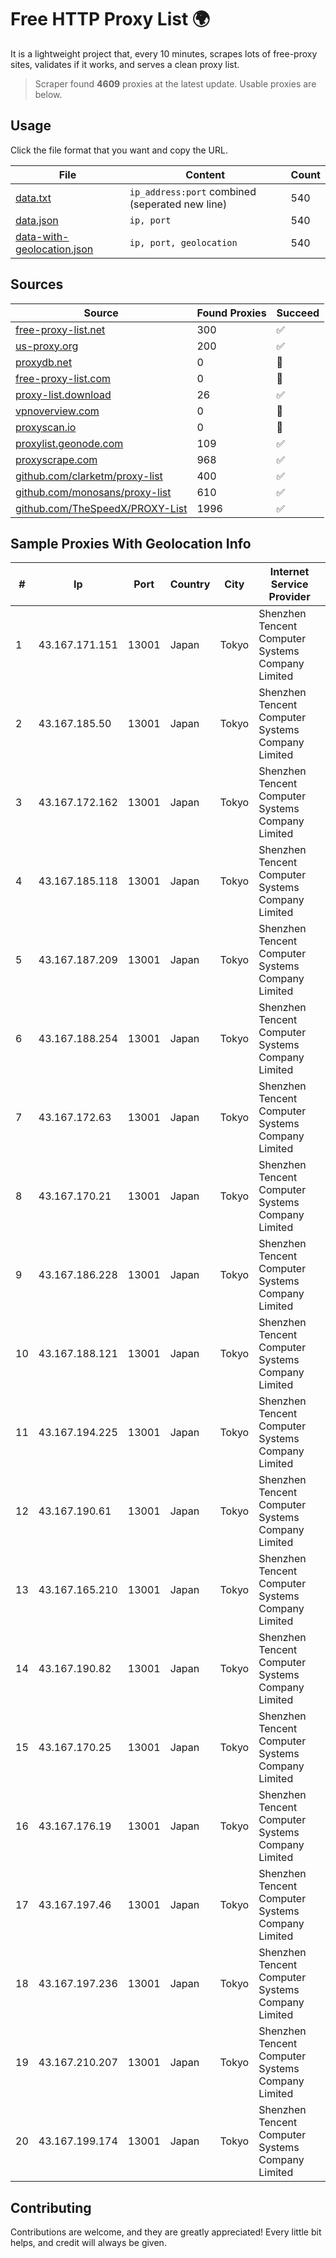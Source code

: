 
# Free HTTP Proxy List 🌍

It is a lightweight project that, every 10 minutes, scrapes lots of free-proxy sites, validates if it works, and serves a clean proxy list.


> Scraper found **4609** proxies at the latest update. Usable proxies are below.

## Usage

Click the file format that you want and copy the URL.


|File|Content|Count|
|----|-------|-----|
|[data.txt](https://raw.githubusercontent.com/themiralay/Proxy-List-World/master/data.txt)|`ip_address:port` combined (seperated new line)|540|
|[data.json](https://raw.githubusercontent.com/themiralay/Proxy-List-World/master/data.json)|`ip, port`|540|
|[data-with-geolocation.json](https://raw.githubusercontent.com/themiralay/Proxy-List-World/master/data-with-geolocation.json)|`ip, port, geolocation`|540|

## Sources

|Source|Found Proxies|Succeed|
|------|-------------|-------|
|[free-proxy-list.net](https://free-proxy-list.net)|300|✅|
|[us-proxy.org](https://www.us-proxy.org)|200|✅|
|[proxydb.net](http://proxydb.net)|0|🚫|
|[free-proxy-list.com](https://free-proxy-list.com/?page=&port=&type%5B%5D=http&type%5B%5D=https&up_time=0&search=Search)|0|🚫|
|[proxy-list.download](https://www.proxy-list.download/HTTP)|26|✅|
|[vpnoverview.com](https://vpnoverview.com/privacy/anonymous-browsing/free-proxy-servers)|0|🚫|
|[proxyscan.io](https://www.proxyscan.io)|0|🚫|
|[proxylist.geonode.com](https://proxylist.geonode.com/api/proxy-list?limit=300&page=1&sort_by=lastChecked&sort_type=desc&protocols=http,https)|109|✅|
|[proxyscrape.com](https://api.proxyscrape.com/v2/?request=displayproxies&protocol=http&timeout=10000&country=all&ssl=all&anonymity=all)|968|✅|
|[github.com/clarketm/proxy-list](https://raw.githubusercontent.com/clarketm/proxy-list/master/proxy-list-raw.txt)|400|✅|
|[github.com/monosans/proxy-list](https://raw.githubusercontent.com/monosans/proxy-list/main/proxies/http.txt)|610|✅|
|[github.com/TheSpeedX/PROXY-List](https://raw.githubusercontent.com/TheSpeedX/PROXY-List/master/http.txt)|1996|✅|


## Sample Proxies With Geolocation Info

|#|Ip|Port|Country|City|Internet Service Provider|
|-|--|----|-------|----|-------------------------|
|1|43.167.171.151|13001|Japan|Tokyo|Shenzhen Tencent Computer Systems Company Limited|
|2|43.167.185.50|13001|Japan|Tokyo|Shenzhen Tencent Computer Systems Company Limited|
|3|43.167.172.162|13001|Japan|Tokyo|Shenzhen Tencent Computer Systems Company Limited|
|4|43.167.185.118|13001|Japan|Tokyo|Shenzhen Tencent Computer Systems Company Limited|
|5|43.167.187.209|13001|Japan|Tokyo|Shenzhen Tencent Computer Systems Company Limited|
|6|43.167.188.254|13001|Japan|Tokyo|Shenzhen Tencent Computer Systems Company Limited|
|7|43.167.172.63|13001|Japan|Tokyo|Shenzhen Tencent Computer Systems Company Limited|
|8|43.167.170.21|13001|Japan|Tokyo|Shenzhen Tencent Computer Systems Company Limited|
|9|43.167.186.228|13001|Japan|Tokyo|Shenzhen Tencent Computer Systems Company Limited|
|10|43.167.188.121|13001|Japan|Tokyo|Shenzhen Tencent Computer Systems Company Limited|
|11|43.167.194.225|13001|Japan|Tokyo|Shenzhen Tencent Computer Systems Company Limited|
|12|43.167.190.61|13001|Japan|Tokyo|Shenzhen Tencent Computer Systems Company Limited|
|13|43.167.165.210|13001|Japan|Tokyo|Shenzhen Tencent Computer Systems Company Limited|
|14|43.167.190.82|13001|Japan|Tokyo|Shenzhen Tencent Computer Systems Company Limited|
|15|43.167.170.25|13001|Japan|Tokyo|Shenzhen Tencent Computer Systems Company Limited|
|16|43.167.176.19|13001|Japan|Tokyo|Shenzhen Tencent Computer Systems Company Limited|
|17|43.167.197.46|13001|Japan|Tokyo|Shenzhen Tencent Computer Systems Company Limited|
|18|43.167.197.236|13001|Japan|Tokyo|Shenzhen Tencent Computer Systems Company Limited|
|19|43.167.210.207|13001|Japan|Tokyo|Shenzhen Tencent Computer Systems Company Limited|
|20|43.167.199.174|13001|Japan|Tokyo|Shenzhen Tencent Computer Systems Company Limited|



## Contributing

Contributions are welcome, and they are greatly appreciated! Every
little bit helps, and credit will always be given.

